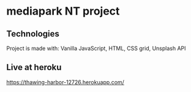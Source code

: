 # mediapark NT project

## Technologies
Project is made with: Vanilla JavaScript,
HTML, CSS grid, Unsplash API

## Live at heroku 
https://thawing-harbor-12726.herokuapp.com/
